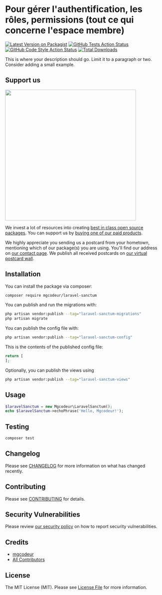 # Pour gérer l'authentification, les rôles, permissions (tout ce qui concerne l'espace membre)

[![Latest Version on Packagist](https://img.shields.io/packagist/v/mgcodeur/laravel-sanctum.svg?style=flat-square)](https://packagist.org/packages/mgcodeur/laravel-sanctum)
[![GitHub Tests Action Status](https://img.shields.io/github/workflow/status/mgcodeur/laravel-sanctum/run-tests?label=tests)](https://github.com/mgcodeur/laravel-sanctum/actions?query=workflow%3Arun-tests+branch%3Amain)
[![GitHub Code Style Action Status](https://img.shields.io/github/workflow/status/mgcodeur/laravel-sanctum/Fix%20PHP%20code%20style%20issues?label=code%20style)](https://github.com/mgcodeur/laravel-sanctum/actions?query=workflow%3A"Fix+PHP+code+style+issues"+branch%3Amain)
[![Total Downloads](https://img.shields.io/packagist/dt/mgcodeur/laravel-sanctum.svg?style=flat-square)](https://packagist.org/packages/mgcodeur/laravel-sanctum)

This is where your description should go. Limit it to a paragraph or two. Consider adding a small example.

## Support us

[<img src="https://github-ads.s3.eu-central-1.amazonaws.com/laravel-sanctum.jpg?t=1" width="419px" />](https://spatie.be/github-ad-click/laravel-sanctum)

We invest a lot of resources into creating [best in class open source packages](https://spatie.be/open-source). You can support us by [buying one of our paid products](https://spatie.be/open-source/support-us).

We highly appreciate you sending us a postcard from your hometown, mentioning which of our package(s) you are using. You'll find our address on [our contact page](https://spatie.be/about-us). We publish all received postcards on [our virtual postcard wall](https://spatie.be/open-source/postcards).

## Installation

You can install the package via composer:

```bash
composer require mgcodeur/laravel-sanctum
```

You can publish and run the migrations with:

```bash
php artisan vendor:publish --tag="laravel-sanctum-migrations"
php artisan migrate
```

You can publish the config file with:

```bash
php artisan vendor:publish --tag="laravel-sanctum-config"
```

This is the contents of the published config file:

```php
return [
];
```

Optionally, you can publish the views using

```bash
php artisan vendor:publish --tag="laravel-sanctum-views"
```

## Usage

```php
$laravelSanctum = new Mgcodeur\LaravelSanctum();
echo $laravelSanctum->echoPhrase('Hello, Mgcodeur!');
```

## Testing

```bash
composer test
```

## Changelog

Please see [CHANGELOG](CHANGELOG.md) for more information on what has changed recently.

## Contributing

Please see [CONTRIBUTING](CONTRIBUTING.md) for details.

## Security Vulnerabilities

Please review [our security policy](../../security/policy) on how to report security vulnerabilities.

## Credits

- [mgcodeur](https://github.com/mgcodeur)
- [All Contributors](../../contributors)

## License

The MIT License (MIT). Please see [License File](LICENSE.md) for more information.
